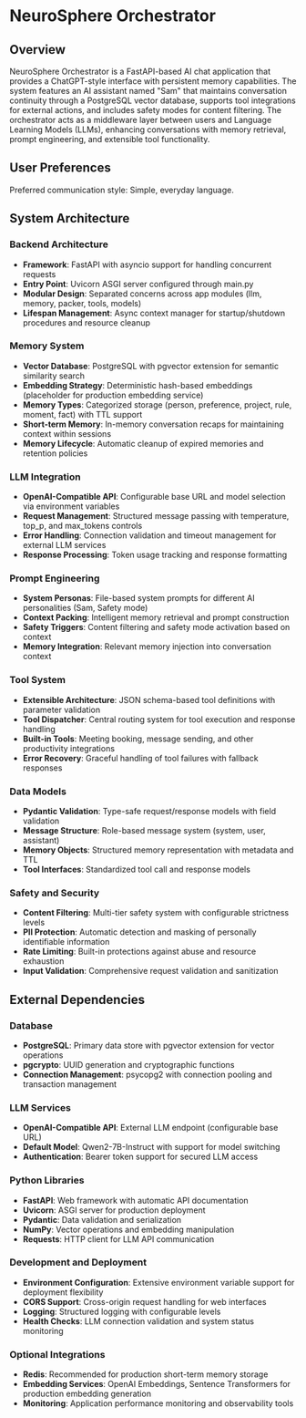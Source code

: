 # NeuroSphere Orchestrator

## Overview

NeuroSphere Orchestrator is a FastAPI-based AI chat application that provides a ChatGPT-style interface with persistent memory capabilities. The system features an AI assistant named "Sam" that maintains conversation continuity through a PostgreSQL vector database, supports tool integrations for external actions, and includes safety modes for content filtering. The orchestrator acts as a middleware layer between users and Language Learning Models (LLMs), enhancing conversations with memory retrieval, prompt engineering, and extensible tool functionality.

## User Preferences

Preferred communication style: Simple, everyday language.

## System Architecture

### Backend Architecture
- **Framework**: FastAPI with asyncio support for handling concurrent requests
- **Entry Point**: Uvicorn ASGI server configured through main.py
- **Modular Design**: Separated concerns across app modules (llm, memory, packer, tools, models)
- **Lifespan Management**: Async context manager for startup/shutdown procedures and resource cleanup

### Memory System
- **Vector Database**: PostgreSQL with pgvector extension for semantic similarity search
- **Embedding Strategy**: Deterministic hash-based embeddings (placeholder for production embedding service)
- **Memory Types**: Categorized storage (person, preference, project, rule, moment, fact) with TTL support
- **Short-term Memory**: In-memory conversation recaps for maintaining context within sessions
- **Memory Lifecycle**: Automatic cleanup of expired memories and retention policies

### LLM Integration
- **OpenAI-Compatible API**: Configurable base URL and model selection via environment variables
- **Request Management**: Structured message passing with temperature, top_p, and max_tokens controls
- **Error Handling**: Connection validation and timeout management for external LLM services
- **Response Processing**: Token usage tracking and response formatting

### Prompt Engineering
- **System Personas**: File-based system prompts for different AI personalities (Sam, Safety mode)
- **Context Packing**: Intelligent memory retrieval and prompt construction
- **Safety Triggers**: Content filtering and safety mode activation based on context
- **Memory Integration**: Relevant memory injection into conversation context

### Tool System
- **Extensible Architecture**: JSON schema-based tool definitions with parameter validation
- **Tool Dispatcher**: Central routing system for tool execution and response handling
- **Built-in Tools**: Meeting booking, message sending, and other productivity integrations
- **Error Recovery**: Graceful handling of tool failures with fallback responses

### Data Models
- **Pydantic Validation**: Type-safe request/response models with field validation
- **Message Structure**: Role-based message system (system, user, assistant)
- **Memory Objects**: Structured memory representation with metadata and TTL
- **Tool Interfaces**: Standardized tool call and response models

### Safety and Security
- **Content Filtering**: Multi-tier safety system with configurable strictness levels
- **PII Protection**: Automatic detection and masking of personally identifiable information
- **Rate Limiting**: Built-in protections against abuse and resource exhaustion
- **Input Validation**: Comprehensive request validation and sanitization

## External Dependencies

### Database
- **PostgreSQL**: Primary data store with pgvector extension for vector operations
- **pgcrypto**: UUID generation and cryptographic functions
- **Connection Management**: psycopg2 with connection pooling and transaction management

### LLM Services
- **OpenAI-Compatible API**: External LLM endpoint (configurable base URL)
- **Default Model**: Qwen2-7B-Instruct with support for model switching
- **Authentication**: Bearer token support for secured LLM access

### Python Libraries
- **FastAPI**: Web framework with automatic API documentation
- **Uvicorn**: ASGI server for production deployment
- **Pydantic**: Data validation and serialization
- **NumPy**: Vector operations and embedding manipulation
- **Requests**: HTTP client for LLM API communication

### Development and Deployment
- **Environment Configuration**: Extensive environment variable support for deployment flexibility
- **CORS Support**: Cross-origin request handling for web interfaces
- **Logging**: Structured logging with configurable levels
- **Health Checks**: LLM connection validation and system status monitoring

### Optional Integrations
- **Redis**: Recommended for production short-term memory storage
- **Embedding Services**: OpenAI Embeddings, Sentence Transformers for production embedding generation
- **Monitoring**: Application performance monitoring and observability tools